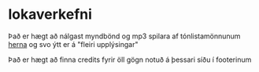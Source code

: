 # lokaverkefni
Það er hægt að nálgast myndbönd og mp3 spilara af tónlistamönnunum [herna](https://sveinnoli.github.io/lokaverkefni/listamen.html) og svo ýtt er á "fleiri upplýsingar"

Það er hægt að finna credits fyrir öll gögn notuð á þessari síðu í footerinum
